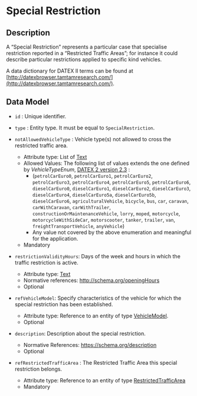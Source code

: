 # Special Restriction

## Description

A “Special Restriction” represents a particular case that specialise restriction reported in a “Restricted Traffic Areas”; for instance it could describe particular restrictions applied to specific kind vehicles.

A data dictionary for
DATEX II terms can be found at [http://datexbrowser.tamtamresearch.com/](http://datexbrowser.tamtamresearch.com/).


## Data Model

+ `id` : Unique identifier. 

+ `type` : Entity type. It must be equal to `SpecialRestriction`.

+ `notAllowedVehicleType` : Vehicle type(s) not allowed to cross the restricted traffic area.
    + Attribute type: List of [Text](http://schema.org/Text)
    + Allowed Values: The following list of values extends the one defined by *VehicleTypeEnum*,
     [DATEX 2 version 2.3](http://www.datex2.eu/sites/www.datex2.eu/files/DATEXIISchema_2_2_2_1.zip) :
        + (`petrolCarEuro0`, `petrolCarEuro1`, `petrolCarEuro2`, `petrolCarEuro3`, `petrolCarEuro4`, `petrolCarEuro5`, `petrolCarEuro6`, `dieselCarEuro0`, `dieselCarEuro1`, `dieselCarEuro2`, `dieselCarEuro3`, `dieselCarEuro4`, `dieselCarEuro5a`, `dieselCarEuro5b`, `dieselCarEuro6`, `agriculturalVehicle`, `bicycle`, `bus`, `car`, `caravan`, `carWithCaravan`, `carWithTrailer`, `constructionOrMaintenanceVehicle`, `lorry`, `moped`, `motorcycle`, `motorcycleWithSideCar`, `motorscooter`, `tanker`, `trailer`, `van`, `freightTransportVehicle`, `anyVehicle`)
        + Any value not covered by the above enumeration and meaningful for the application.
    + Mandatory
+ `restrictionValidityHours`: Days of the week and hours in which the traffic restriction is active.
    + Attribute type: [Text](http://schema.org/Text)
    + Normative references: http://schema.org/openingHours
    + Optional
 	
+ `refVehicleModel`: Specify characteristics of the vehicle for which the special restriction has been established.
    + Attribute type: Reference to an entity of type [VehicleModel](https://github.com/Fiware/dataModels/tree/master/specs/Transportation/Vehicle/VehicleModel).
    + Optional
   
+ `description`: Description about the special restriction.
    + Normative References: https://schema.org/description
    + Optional
+ `refRestrictedTrafficArea` : The Restricted Traffic Area this special restriction belongs.
    + Attribute type: Reference to an entity of type [RestrictedTrafficArea](https://gitlab.com/synchronicity-iot/synchronicity-data-models/tree/master/RestrictedTrafficArea/schema.json)
    + Mandatory